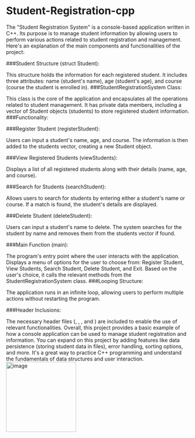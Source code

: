 # Student-Registration-cpp
 The "Student Registration System" is a console-based application written in C++. Its purpose is to manage student information by allowing users to perform various actions related to student registration and management. Here's an explanation of the main components and functionalities of the project:

###Student Structure (struct Student):

This structure holds the information for each registered student.
It includes three attributes: name (student's name), age (student's age), and course (course the student is enrolled in).
###StudentRegistrationSystem Class:

This class is the core of the application and encapsulates all the operations related to student management.
It has private data members, including a vector of Student objects (students) to store registered student information.
###Functionality:

###Register Student (registerStudent):

Users can input a student's name, age, and course.
The information is then added to the students vector, creating a new Student object.

###View Registered Students (viewStudents):

Displays a list of all registered students along with their details (name, age, and course).

###Search for Students (searchStudent):

Allows users to search for students by entering either a student's name or course.
If a match is found, the student's details are displayed.

###Delete Student (deleteStudent):

Users can input a student's name to delete.
The system searches for the student by name and removes them from the students vector if found.

###Main Function (main):

The program's entry point where the user interacts with the application.
Displays a menu of options for the user to choose from: Register Student, View Students, Search Student, Delete Student, and Exit.
Based on the user's choice, it calls the relevant methods from the StudentRegistrationSystem class.
###Looping Structure:

The application runs in an infinite loop, allowing users to perform multiple actions without restarting the program.

###Header Inclusions:

The necessary header files (<iostream>, <vector>, <string>, and <algorithm>) are included to enable the use of relevant functionalities.
Overall, this project provides a basic example of how a console application can be used to manage student registration and information. You can expand on this project by adding features like data persistence (storing student data in files), error handling, sorting options, and more. It's a great way to practice C++ programming and understand the fundamentals of data structures and user interaction.
<img width="191" alt="image" src="https://github.com/yusufbaig666/Student-Registration-cpp/assets/93441934/dc1591db-86a3-4673-9c87-c5a2d0f4147b">

